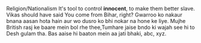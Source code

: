 Religion/Nationalism
It's tool to control **innocent**, to make them better slave. 
Vikas should have said
You come from Bihar, right? Gwarroo ko nakaur bnana aasan hota hain aur wo dusro ko bhi nokar na hone ke liye.
Mujhe British rasj ke baare mein bol rhe thee,Tumhare jaise bndo ki wajah see hi to Desh gulam tha.
Bas aaise hi baaton mein aa jati bhaki, abc, xyz.